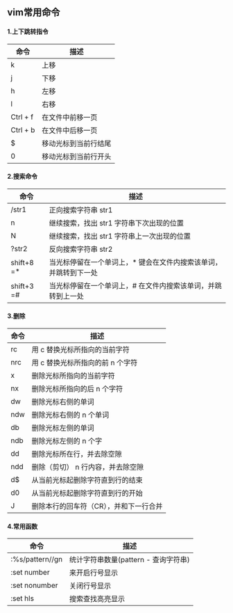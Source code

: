 ## vim常用命令

#### 1.上下跳转指令

| 命令     | 描述                 |
| -------- | -------------------- |
| k        | 上移                 |
| j        | 下移                 |
| h        | 左移                 |
| l        | 右移                 |
| Ctrl + f | 在文件中前移一页     |
| Ctrl + b | 在文件中后移一页     |
| $        | 移动光标到当前行结尾 |
| 0        | 移动光标到当前行开头 |

#### 2.搜索命令

| 命令       | 描述                                                         |
| ---------- | ------------------------------------------------------------ |
| /str1      | 正向搜索字符串 str1                                          |
| n          | 继续搜索，找出 str1 字符串下次出现的位置                     |
| N          | 继续搜索，找出 str1 字符串上一次出现的位置                   |
| ?str2      | 反向搜索字符串 str2                                          |
| shift+8 =* | 当光标停留在一个单词上，* 键会在文件内搜索该单词，并跳转到下一处 |
| shift+3 =# | 当光标停留在一个单词上，# 在文件内搜索该单词，并跳转到上一处 |

#### 3.删除

| 命令    | 描述                                   |
| ------- | -------------------------------------- |
| rc | 用 c 替换光标所指向的当前字符          |
| nrc| 用 c 替换光标所指向的前 n 个字符       |
| x  | 删除光标所指向的当前字符               |
| nx | 删除光标所指向的后 n 个字符            |
| dw | 删除光标右侧的单词                     |
| ndw| 删除光标右侧的 n 个单词                |
| db | 删除光标左侧的单词                     |
| ndb| 删除光标左侧的 n 个字                  |
| dd | 删除光标所在行，并去除空隙             |
| ndd| 删除（剪切） n 行内容，并去除空隙      |
| d$ | 从当前光标起删除字符直到行的结束       |
| d0 | 从当前光标起删除字符直到行的开始       |
| J  | 删除本行的回车符（CR），并和下一行合并 |

#### 4.常用函数

| 命令            | 描述                                 |
| --------------- | ------------------------------------ |
| :%s/pattern//gn | 统计字符串数量(pattern - 查询字符串) |
| :set number     | 来开启行号显示                       |
| :set nonumber   | 关闭行号显示                         |
| :set hls        | 搜索查找高亮显示                     |

